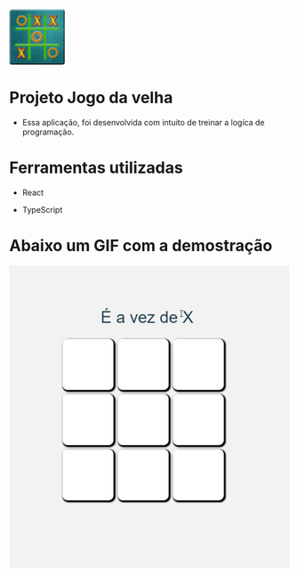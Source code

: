 <html>

<img src="../Readme/icons.png" width="100" alt="Icone"/>

# Projeto Jogo da velha

- Essa aplicação, foi desenvolvida com intuito de treinar a logíca de programação.

# Ferramentas utilizadas

- React

- TypeScript

# Abaixo um GIF com a demostração


<div>
<a href="https://jogo-da-velha-react-sigma.vercel.app/" target="_blank">
<img src="../Readme/Projeto-Jogo_da_velha.gif" alt="GIF"/>
</a>
</div>

</html>